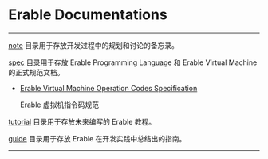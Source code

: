# Erable Documentations

---

[note](note) 目录用于存放开发过程中的规划和讨论的备忘录。

[spec](spec) 目录用于存放 Erable Programming Language 和 Erable Virtual Machine 的正式规范文档。

- [Erable Virtual Machine Operation Codes Specification](spec/Erable-Virtual-Machine-Operation-Codes-Specification.md)

  Erable 虚拟机指令码规范

[tutorial](tutorial) 目录用于存放未来编写的 Erable 教程。

[guide](guide) 目录用于存放 Erable 在开发实践中总结出的指南。

---

